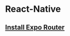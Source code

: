 # React-Native

## [Install Expo Router](https://docs.expo.dev/routing/installation/#manual-installation)